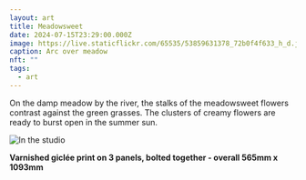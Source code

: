 ```yaml
---
layout: art
title: Meadowsweet
date: 2024-07-15T23:29:00.000Z
image: https://live.staticflickr.com/65535/53859631378_72b0f4f633_h_d.jpg
caption: Arc over meadow
nft: ""
tags:
  - art
---
```

On the damp meadow by the river, the stalks of the meadowsweet flowers contrast against the green grasses. The clusters of creamy flowers are ready to burst open in the summer sun.

![In the studio](https://live.staticflickr.com/65535/53936050428_9f158a72f5_h_d.jpg "In the studio")

**Varnished giclée print on 3 panels, bolted together - overall 565mm x 1093mm**

